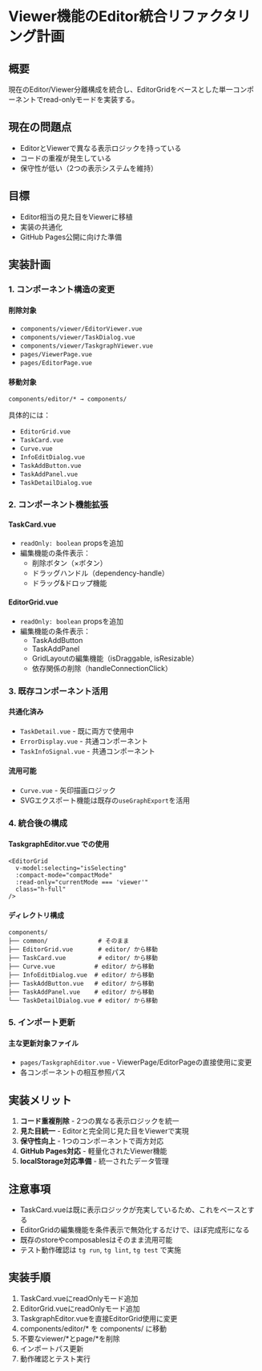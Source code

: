 # Viewer機能のEditor統合リファクタリング計画

## 概要
現在のEditor/Viewer分離構成を統合し、EditorGridをベースとした単一コンポーネントでread-onlyモードを実装する。

## 現在の問題点
- EditorとViewerで異なる表示ロジックを持っている
- コードの重複が発生している
- 保守性が低い（2つの表示システムを維持）

## 目標
- Editor相当の見た目をViewerに移植
- 実装の共通化
- GitHub Pages公開に向けた準備

## 実装計画

### 1. コンポーネント構造の変更

#### 削除対象
- `components/viewer/EditorViewer.vue`
- `components/viewer/TaskDialog.vue` 
- `components/viewer/TaskgraphViewer.vue`
- `pages/ViewerPage.vue`
- `pages/EditorPage.vue`

#### 移動対象
```
components/editor/* → components/
```

具体的には：
- `EditorGrid.vue`
- `TaskCard.vue`
- `Curve.vue`
- `InfoEditDialog.vue`
- `TaskAddButton.vue`
- `TaskAddPanel.vue`
- `TaskDetailDialog.vue`

### 2. コンポーネント機能拡張

#### TaskCard.vue
- `readOnly: boolean` propsを追加
- 編集機能の条件表示：
  - 削除ボタン（×ボタン）
  - ドラッグハンドル（dependency-handle）
  - ドラッグ&ドロップ機能

#### EditorGrid.vue  
- `readOnly: boolean` propsを追加
- 編集機能の条件表示：
  - TaskAddButton
  - TaskAddPanel
  - GridLayoutの編集機能（isDraggable, isResizable）
  - 依存関係の削除（handleConnectionClick）

### 3. 既存コンポーネント活用

#### 共通化済み
- `TaskDetail.vue` - 既に両方で使用中
- `ErrorDisplay.vue` - 共通コンポーネント
- `TaskInfoSignal.vue` - 共通コンポーネント

#### 流用可能
- `Curve.vue` - 矢印描画ロジック
- SVGエクスポート機能は既存の`useGraphExport`を活用

### 4. 統合後の構成

#### TaskgraphEditor.vue での使用
```vue
<EditorGrid 
  v-model:selecting="isSelecting" 
  :compact-mode="compactMode"
  :read-only="currentMode === 'viewer'"
  class="h-full" 
/>
```

#### ディレクトリ構成
```
components/
├── common/              # そのまま
├── EditorGrid.vue       # editor/ から移動
├── TaskCard.vue         # editor/ から移動  
├── Curve.vue           # editor/ から移動
├── InfoEditDialog.vue  # editor/ から移動
├── TaskAddButton.vue   # editor/ から移動
├── TaskAddPanel.vue    # editor/ から移動
└── TaskDetailDialog.vue # editor/ から移動
```

### 5. インポート更新

#### 主な更新対象ファイル
- `pages/TaskgraphEditor.vue` - ViewerPage/EditorPageの直接使用に変更
- 各コンポーネントの相互参照パス

## 実装メリット

1. **コード重複削除** - 2つの異なる表示ロジックを統一
2. **見た目統一** - Editorと完全同じ見た目をViewerで実現  
3. **保守性向上** - 1つのコンポーネントで両方対応
4. **GitHub Pages対応** - 軽量化されたViewer機能
5. **localStorage対応準備** - 統一されたデータ管理

## 注意事項

- TaskCard.vueは既に表示ロジックが充実しているため、これをベースとする
- EditorGridの編集機能を条件表示で無効化するだけで、ほぼ完成形になる
- 既存のstoreやcomposablesはそのまま流用可能
- テスト動作確認は `tg run`, `tg lint`, `tg test` で実施

## 実装手順

1. TaskCard.vueにreadOnlyモード追加
2. EditorGrid.vueにreadOnlyモード追加  
3. TaskgraphEditor.vueを直接EditorGrid使用に変更
4. components/editor/* を components/ に移動
5. 不要なviewer/*とpage/*を削除
6. インポートパス更新
7. 動作確認とテスト実行